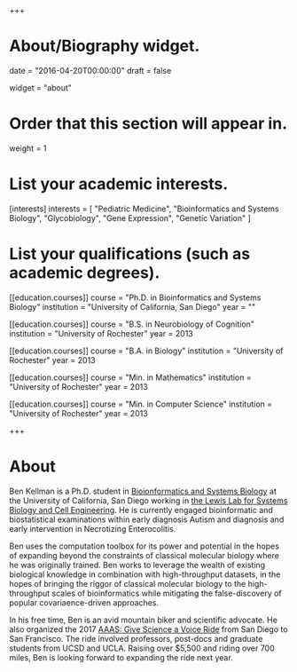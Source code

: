 +++
# About/Biography widget.

date = "2016-04-20T00:00:00"
draft = false

widget = "about"

# Order that this section will appear in.
weight = 1

# List your academic interests.
[interests]
  interests = [
    "Pediatric Medicine",
    "Bioinformatics and Systems Biology",
    "Glycobiology",
	"Gene Expression",
	"Genetic Variation"
  ]

# List your qualifications (such as academic degrees).
[[education.courses]]
  course = "Ph.D. in Bioinformatics and Systems Biology"
  institution = "University of California, San Diego"
  year = ""

[[education.courses]]
  course = "B.S. in Neurobiology of Cognition"
  institution = "University of Rochester"
  year = 2013
  
[[education.courses]]
  course = "B.A. in Biology"
  institution = "University of Rochester"
  year = 2013
  
[[education.courses]]
  course = "Min. in Mathematics"
  institution = "University of Rochester"
  year = 2013

[[education.courses]]
  course = "Min. in Computer Science"
  institution = "University of Rochester"
  year = 2013


  
+++

# About

Ben Kellman is a Ph.D. student in [Bioionformatics and Systems Biology](http://bioinformatics.ucsd.edu/) at the University of California, San Diego working in [the Lewis Lab for Systems Biology and Cell Engineering](http://lewislab.ucsd.edu/).
He is currently engaged bioinformatic and biostatistical examinations within early diagnosis Autism and diagnosis and early intervention in Necrotizing Enterocolitis. 

Ben uses the computation toolbox for its power and potential in the hopes of expanding beyond the constraints of classical molecular biology where he was originally trained.
Ben works to leverage the wealth of existing biological knowledge in combination with high-throughput datasets, in the hopes of bringing the riggor of classical molecular biology to the high-throughput scales of bioinformatics while mitigating the false-discovery of popular covariaence-driven approaches.

In his free time, Ben is an avid mountain biker and scientific advocate. He also organized the 2017 [AAAS: Give Science a Voice Ride](http://science.sciencemag.org/content/357/6349/365.full) from San Diego to San Francisco. The ride involved professors, post-docs and graduate students from UCSD and UCLA. Raising over $5,500 and riding over 700 miles, Ben is looking forward to expanding the ride next year.